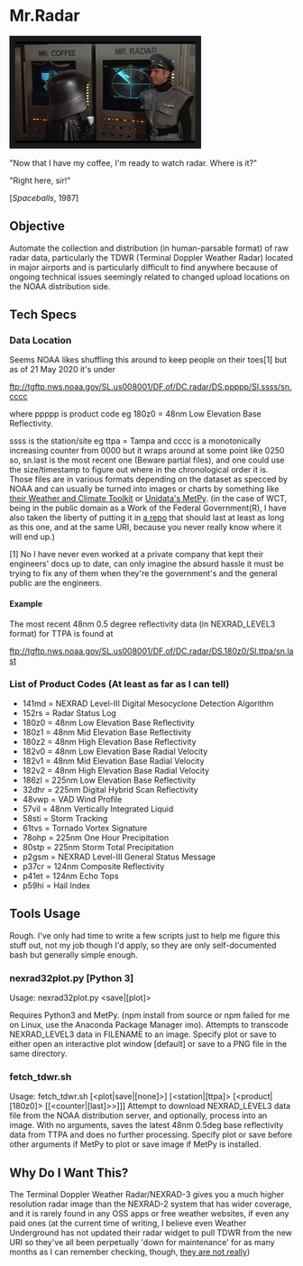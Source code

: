 # Mr.Radar
<a href="http://www.youtube.com/watch?feature=player_embedded&v=DsGZYW_DTEg" target="_blank">
<img src="https://raw.githubusercontent.com/paulyc/Mr.Radar/master/Mr.Radar.jpg"
     alt="Mr. Coffee and Mr. Radar from 'Spaceballs' (1987)"
     width="320" height="180" border="10" />
</a>

"Now that I have my coffee, I'm ready to watch radar. Where is it?"

"Right here, sir!"

[_Spaceballs_, 1987]

## Objective
Automate the collection and distribution (in human-parsable format) of raw radar data, particularly 
the TDWR (Terminal Doppler Weather Radar) located in major airports and is particularly difficult 
to find anywhere because of ongoing technical issues seemingly related to changed upload locations 
on the NOAA distribution side.

## Tech Specs

### Data Location
Seems NOAA likes shuffling this around to keep people on their toes[1] but as of 21 May 2020 it's 
under

ftp://tgftp.nws.noaa.gov/SL.us008001/DF.of/DC.radar/DS.ppppp/SI.ssss/sn.cccc

where ppppp is product code eg 180z0 = 48nm Low Elevation Base Reflectivity.

ssss is the station/site eg ttpa = Tampa and cccc is a monotonically increasing counter from 0000 
but it wraps around at some point like 0250 so, sn.last is the most recent one (Beware partial 
files), and one could use the size/timestamp to figure out where in the chronological order it is. 
Those files are in various formats depending on the dataset as specced by NOAA and can usually be 
turned into images or charts by something like [their Weather and Climate 
Toolkit](https://www.ncdc.noaa.gov/wct/index.php) or [Unidata's 
MetPy](https://unidata.github.io/MetPy/). (in the case of WCT, being in the public domain as a Work 
of the Federal Government(R), I have also taken the liberty of putting it in [a 
repo](https://github.com/paulyc/NOAA-WCT) that should last at least as long as this one, and at the 
same URI, because you never really know where it will end up.)

[1] No I have never even worked at a private company that kept their engineers' docs up to date, 
can only imagine the absurd hassle it must be trying to fix any of them when they're the 
government's and the general public are the engineers.

#### Example
The most recent 48nm 0.5 degree reflectivity data (in NEXRAD_LEVEL3 format) for TTPA is found at

ftp://tgftp.nws.noaa.gov/SL.us008001/DF.of/DC.radar/DS.180z0/SI.ttpa/sn.last

### List of Product Codes (At least as far as I can tell)
* 141md = NEXRAD Level-III Digital Mesocyclone Detection Algorithm
* 152rs = Radar Status Log
* 180z0 = 48nm Low Elevation Base Reflectivity
* 180z1 = 48nm Mid Elevation Base Reflectivity
* 180z2 = 48nm High Elevation Base Reflectivity
* 182v0 = 48nm Low Elevation Base Radial Velocity
* 182v1 = 48nm Mid Elevation Base Radial Velocity
* 182v2 = 48nm High Elevation Base Radial Velocity
* 186zl = 225nm Low Elevation Base Reflectivity
* 32dhr = 225nm Digital Hybrid Scan Reflectivity
* 48vwp = VAD Wind Profile
* 57vil = 48nm Vertically Integrated Liquid
* 58sti = Storm Tracking
* 61tvs = Tornado Vortex Signature
* 78ohp = 225nm One Hour Precipitation
* 80stp = 225nm Storm Total Precipitation
* p2gsm = NEXRAD Level-III General Status Message
* p37cr = 124nm Composite Reflectivity
* p41et = 124nm Echo Tops
* p59hi = Hail Index

## Tools Usage
Rough. I've only had time to write a few scripts just to help me figure this stuff out, not my job 
though I'd apply, so they are only self-documented bash but generally simple enough.

### nexrad32plot.py [Python 3]
Usage:
nexrad32plot.py <FILENAME> <save|[plot]>

Requires Python3 and MetPy. (npm install from source or npm failed for me on Linux, use the 
Anaconda Package Manager imo). Attempts to transcode NEXRAD_LEVEL3 data in FILENAME to an image. 
Specify plot or save to either open an interactive plot window [default] or save to a PNG file in 
the same directory.

### fetch_tdwr.sh
Usage:
fetch_tdwr.sh [<plot|save|[none]>] [<station|[ttpa]> [<product|[180z0]> [[<counter|[last]>>]]]
Attempt to download NEXRAD_LEVEL3 data file from the NOAA distribution server, and optionally, 
process into an image. With no arguments, saves the latest 48nm 0.5deg base reflectivity data from 
TTPA and does no further processing. Specify plot or save before other arguments if MetPy to plot 
or save image if MetPy is installed.

## Why Do I Want This?
The Terminal Doppler Weather Radar/NEXRAD-3 gives you a much higher resolution radar image than the 
NEXRAD-2 system that has wider coverage, and it is rarely found in any OSS apps or free weather 
websites, if even any paid ones (at the current time of writing, I believe even Weather Underground 
has not updated their radar widget to pull TDWR from the new URI so they've all been perpetually 
'down for maintenance' for as many months as I can remember checking, though, [they are not 
really](https://radar3pub.ncep.noaa.gov/))
